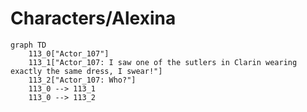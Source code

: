 # Characters/Alexina


```mermaid
graph TD
    113_0["Actor_107"]
    113_1["Actor_107: I saw one of the sutlers in Clarin wearing exactly the same dress, I swear!"]
    113_2["Actor_107: Who?"]
    113_0 --> 113_1
    113_0 --> 113_2
```